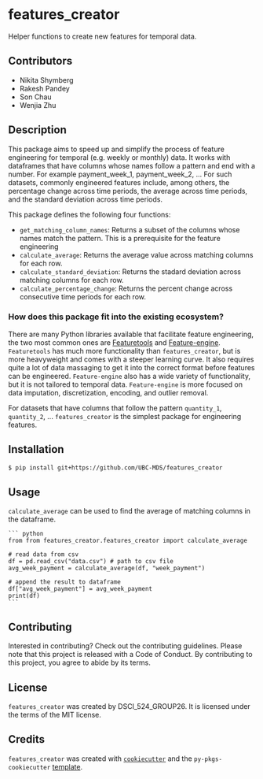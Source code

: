 # features_creator

Helper functions to create new features for temporal data.

## Contributors

- Nikita Shymberg
- Rakesh Pandey
- Son Chau
- Wenjia Zhu

## Description

This package aims to speed up and simplify the process of feature engineering for temporal (e.g. weekly or monthly) data.
It works with dataframes that have columns whose names follow a pattern and end with a number. For example payment_week_1, payment_week_2, ...
For such datasets, commonly engineered features include, among others, the percentage change across time periods, the average across time periods, and the standard deviation across time periods.

This package defines the following four functions:

- `get_matching_column_names`: Returns a subset of the columns whose names match the pattern. This is a prerequisite for the feature engineering
- `calculate_average`: Returns the average value across matching columns for each row.
- `calculate_standard_deviation`: Returns the stadard deviation across matching columns for each row.
- `calculate_percentage_change`: Returns the percent change across consecutive time periods for each row.

### How does this package fit into the existing ecosystem?

There are many Python libraries available that facilitate feature engineering,
the two most common ones are [Featuretools](https://www.featuretools.com/) and [Feature-engine](https://feature-engine.readthedocs.io/en/1.2.x/).
`Featuretools` has much more functionality than `features_creator`, but is more heavyweight and comes with a steeper learning curve.
It also requires quite a lot of data massaging to get it into the correct format before features can be engineered.
`Feature-engine` also has a wide variety of functionality, but it is not tailored to temporal data.
`Feature-engine` is more focused on data imputation, discretization, encoding, and outlier removal.

For datasets that have columns that follow the pattern `quantity_1`, `quantity_2`, ... `features_creator` is the simplest package for engineering features.

## Installation

```bash
$ pip install git+https://github.com/UBC-MDS/features_creator
```

## Usage

`calculate_average` can be used to find the average of matching columns in the dataframe.

    ``` python
    from from features_creator.features_creator import calculate_average

    # read data from csv
    df = pd.read_csv("data.csv") # path to csv file
    avg_week_payment = calculate_average(df, "week_payment")

    # append the result to dataframe
    df["avg_week_payment"] = avg_week_payment
    print(df)
    ```

## Contributing

Interested in contributing? Check out the contributing guidelines. Please note that this project is released with a Code of Conduct. By contributing to this project, you agree to abide by its terms.

## License

`features_creator` was created by DSCI_524_GROUP26. It is licensed under the terms of the MIT license.

## Credits

`features_creator` was created with [`cookiecutter`](https://cookiecutter.readthedocs.io/en/latest/) and the `py-pkgs-cookiecutter` [template](https://github.com/py-pkgs/py-pkgs-cookiecutter).
